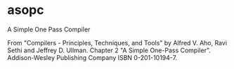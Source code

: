 # asopc

A Simple One Pass Compiler

From "Compilers - Principles, Techniques, and Tools"
by Alfred V. Aho, Ravi Sethi and Jeffrey D. Ullman.
Chapter 2 "A Simple One-Pass Compiler".
Addison-Wesley Publishing Company ISBN 0-201-10194-7.